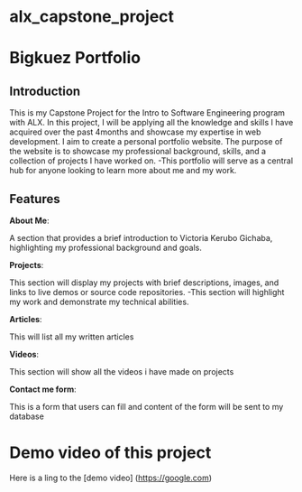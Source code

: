 # alx_capstone_project
# Bigkuez Portfolio
## Introduction
This is my Capstone Project for the Intro to Software Engineering program with ALX. In this project, I will be applying all the knowledge and skills I have acquired over the past 4months and showcase my expertise in web development.
I aim to create a personal portfolio website. The purpose of the website is to showcase my professional background, skills, and a collection of projects I have worked on. -This portfolio will serve as a central hub for anyone looking to learn more about me and my work.
## Features
**About Me**:

A section that provides a brief introduction to Victoria Kerubo Gichaba, highlighting my professional background and goals.

**Projects**:

This section will display my projects with brief descriptions, images, and links to live demos or source code repositories. -This section will highlight my work and demonstrate my technical abilities.

**Articles**:

This will list all my written articles 

**Videos**:

This section will show all the videos i have made on projects 

**Contact me form**:

This is a form that users can fill and content of the form will be sent to my database

# Demo video of this project 
Here is a ling to the [demo video] (https://google.com)
